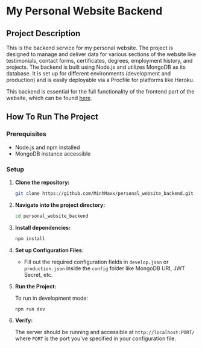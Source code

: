 # My Personal Website Backend

## Project Description

This is the backend service for my personal website. The project is designed to manage and deliver data for various sections of the website like testimonials, contact forms, certificates, degrees, employment history, and projects. The backend is built using Node.js and utilizes MongoDB as its database. It is set up for different environments (development and production) and is easily deployable via a Procfile for platforms like Heroku.

This backend is essential for the full functionality of the frontend part of the website, which can be found [here](https://github.com/MinhMaxx/personal_website_frontend).

## How To Run The Project

### Prerequisites

- Node.js and npm installed
- MongoDB instance accessible

### Setup

1. **Clone the repository:**

   ```bash
   git clone https://github.com/MinhMaxx/personal_website_backend.git
   ```

2. **Navigate into the project directory:**

   ```bash
   cd personal_website_backend
   ```

3. **Install dependencies:**

   ```bash
   npm install
   ```

4. **Set up Configuration Files:**

   - Fill out the required configuration fields in `develop.json` or `production.json` inside the `config` folder like MongoDB URI, JWT Secret, etc.

5. **Run the Project:**

   To run in development mode:

   ```bash
   npm run dev
   ```

6. **Verify:**

   The server should be running and accessible at `http://localhost:PORT/` where `PORT` is the port you've specified in your configuration file.
